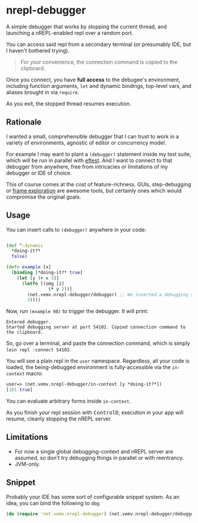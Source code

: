 # nrepl-debugger

A simple debugger that works by stopping the current thread, and launching a nREPL-enabled repl over a random port.

You can access said repl from a secondary terminal (or presumably IDE, but I haven't bothered trying).

> For your convenience, the connection command is copied to the clipboard. 

Once you connect, you have **full access** to the debugee's environment, including function arguments,
`let` and dynamic bindings, top-level vars, and aliases brought in via `require`.

As you exit, the stopped thread resumes execution.

## Rationale

I wanted a small, comprehensible debugger that I can trust to work in a variety of environments, agnostic of editor or concurrency model.

For example I may want to plant a `(debugger)` statement inside my test suite, which will be run in parallel with [eftest](https://github.com/weavejester/eftest). And I want to connect to that debugger from anywhere, free from intricacies or limitations of my debugger or IDE of choice.

This of course comes at the cost of feature-richness. GUIs, step-debugging or [frame exploration](https://github.com/pry/pry-stack_explorer) are awesome tools, but certainly ones which would compromise the original goals. 

## Usage

You can insert calls to `(debugger)` anywhere in your code:

```clojure

(def ^:dynamic
  *doing-it?*
  false)

(defn example [x]
  (binding [*doing-it?* true]
    (let [y (+ x 3)]
      (letfn [(omg [z]
                (* y 2))]
        (net.vemv.nrepl-debugger/debugger) ;; We inserted a debugging statement here
        3))))
```

Now, run `(example 98)` to trigger the debugger. It will print:

```
Entered debugger.
Started debugging server at port 54102. Copied connection command to the clipboard.
```

So, go over a terminal, and paste the connection command, which is simply `lein repl :connect 54102`.

You will see a plain repl in the `user` namespace. Regardless, all your code is loaded, the being-debugged environment is fully-accessible via the `in-context`  macro:

```clojure
user=> (net.vemv.nrepl-debugger/in-context [y *doing-it?*])
[101 true]
```

You can evaluate arbitrary forms inside `in-context`.

As you finish your repl session with <kbd>Control</kbd><kbd>D</kbd>, execution in your app will resume, cleanly stopping the nREPL server.

## Limitations

* For now a single global debugging-context and nREPL server are assumed, so don't try debugging things in parallel or with reentrancy.
* JVM-only.

## Snippet

Probably your IDE has some sort of configurable snippet system. As an idea, you can bind the following to `dbg`:

```clojure
(do (require 'net.vemv.nrepl-debugger) (net.vemv.nrepl-debugger/debugger))
```
